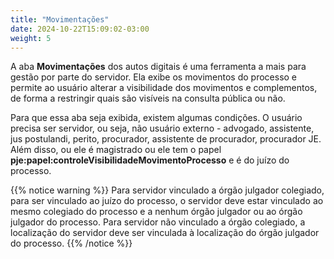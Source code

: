 ```yaml
---
title: "Movimentações"
date: 2024-10-22T15:09:02-03:00
weight: 5
---
```


A aba **Movimentações** dos autos digitais é uma ferramenta a mais para gestão por parte do servidor. Ela exibe os movimentos do processo e permite ao usuário alterar a visibilidade dos movimentos e complementos, de forma a restringir quais são visíveis na consulta pública ou não.

Para que essa aba seja exibida, existem algumas condições. O usuário precisa ser servidor, ou seja, não usuário externo - advogado, assistente, jus postulandi, perito, procurador, assistente de procurador, procurador JE.
Além disso, ou ele é magistrado ou ele tem o papel **pje:papel:controleVisibilidadeMovimentoProcesso** e é do juízo do processo. 

{{% notice warning %}}
Para servidor vinculado a órgão julgador colegiado, para ser vinculado ao juízo do processo, o servidor deve estar vinculado ao mesmo colegiado do processo e a nenhum órgão julgador ou ao órgão julgador do processo. Para servidor não vinculado a órgão colegiado, a localização do servidor deve ser vinculada à localização do órgão julgador do processo.
{{% /notice %}}

